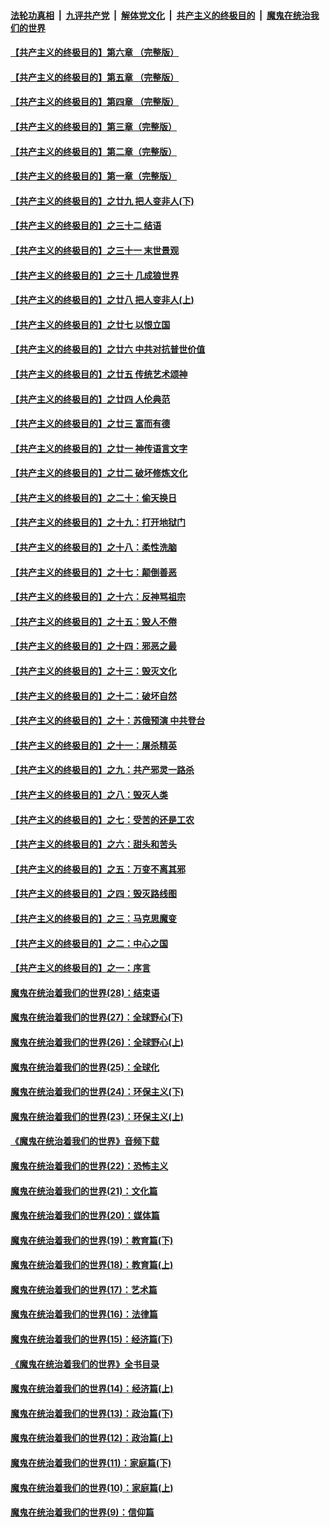 ####  [法轮功真相](../../../../basic/blob/master/README.md?t=06240502) &nbsp;|&nbsp; [九评共产党](../../../../9ping.md/blob/master/README.md?t=06240502) &nbsp;|&nbsp; [解体党文化](../../../../jtdwh.md/blob/master/README.md?t=06240502)  &nbsp;|&nbsp; [共产主义的终极目的](../../../../gczydzjmd.md/blob/master/README.md?t=06240502) &nbsp;|&nbsp; [魔鬼在统治我们的世界](../../../../mgztzwmdsj.md/blob/master/README.md?t=06240502) 

#### [【共产主义的终极目的】第六章 （完整版）](../pages/nsc422/n11428913.md?t=06240502) 

#### [【共产主义的终极目的】第五章 （完整版）](../pages/nsc422/n11428912.md?t=06240502) 

#### [【共产主义的终极目的】第四章 （完整版）](../pages/nsc422/n11428907.md?t=06240502) 

#### [【共产主义的终极目的】第三章（完整版）](../pages/nsc422/n11428848.md?t=06240502) 

#### [【共产主义的终极目的】第二章（完整版）](../pages/nsc422/n11428831.md?t=06240502) 

#### [【共产主义的终极目的】第一章（完整版）](../pages/nsc422/n11417651.md?t=06240502) 

#### [【共产主义的终极目的】之廿九 把人变非人(下)](../pages/nsc422/n11344140.md?t=06240502) 

#### [【共产主义的终极目的】之三十二 结语](../pages/nsc422/n11360535.md?t=06240502) 

#### [【共产主义的终极目的】之三十一 末世景观](../pages/nsc422/n11351129.md?t=06240502) 

#### [【共产主义的终极目的】之三十 几成狼世界](../pages/nsc422/n11348280.md?t=06240502) 

#### [【共产主义的终极目的】之廿八 把人变非人(上)](../pages/nsc422/n11340492.md?t=06240502) 

#### [【共产主义的终极目的】之廿七 以恨立国](../pages/nsc422/n11336944.md?t=06240502) 

#### [【共产主义的终极目的】之廿六 中共对抗普世价值](../pages/nsc422/n11324785.md?t=06240502) 

#### [【共产主义的终极目的】之廿五 传统艺术颂神](../pages/nsc422/n11296396.md?t=06240502) 

#### [【共产主义的终极目的】之廿四 人伦典范](../pages/nsc422/n11296397.md?t=06240502) 

#### [【共产主义的终极目的】之廿三 富而有德](../pages/nsc422/n11283598.md?t=06240502) 

#### [【共产主义的终极目的】之廿一 神传语言文字](../pages/nsc422/n11263265.md?t=06240502) 

#### [【共产主义的终极目的】之廿二 破坏修炼文化](../pages/nsc422/n11245728.md?t=06240502) 

#### [【共产主义的终极目的】之二十：偷天换日](../pages/nsc422/n11238846.md?t=06240502) 

#### [【共产主义的终极目的】之十九：打开地狱门](../pages/nsc422/n11206376.md?t=06240502) 

#### [【共产主义的终极目的】之十八：柔性洗脑](../pages/nsc422/n11199994.md?t=06240502) 

#### [【共产主义的终极目的】之十七：颠倒善恶](../pages/nsc422/n11179782.md?t=06240502) 

#### [【共产主义的终极目的】之十六：反神骂祖宗](../pages/nsc422/n11166798.md?t=06240502) 

#### [【共产主义的终极目的】之十五：毁人不倦](../pages/nsc422/n11166792.md?t=06240502) 

#### [【共产主义的终极目的】之十四：邪恶之最](../pages/nsc422/n11150249.md?t=06240502) 

#### [【共产主义的终极目的】之十三：毁灭文化](../pages/nsc422/n11135227.md?t=06240502) 

#### [【共产主义的终极目的】之十二：破坏自然](../pages/nsc422/n11135214.md?t=06240502) 

#### [【共产主义的终极目的】之十：苏俄预演 中共登台](../pages/nsc422/n11118424.md?t=06240502) 

#### [【共产主义的终极目的】之十一：屠杀精英](../pages/nsc422/n11118442.md?t=06240502) 

#### [【共产主义的终极目的】之九：共产邪灵一路杀](../pages/nsc422/n11114139.md?t=06240502) 

#### [【共产主义的终极目的】之八：毁灭人类](../pages/nsc422/n11108503.md?t=06240502) 

#### [【共产主义的终极目的】之七：受苦的还是工农](../pages/nsc422/n11101809.md?t=06240502) 

#### [【共产主义的终极目的】之六：甜头和苦头](../pages/nsc422/n11096971.md?t=06240502) 

#### [【共产主义的终极目的】之五：万变不离其邪](../pages/nsc422/n11091285.md?t=06240502) 

#### [【共产主义的终极目的】之四：毁灭路线图](../pages/nsc422/n11086284.md?t=06240502) 

#### [【共产主义的终极目的】之三：马克思魔变](../pages/nsc422/n11061941.md?t=06240502) 

#### [【共产主义的终极目的】之二：中心之国](../pages/nsc422/n11047728.md?t=06240502) 

#### [【共产主义的终极目的】之一：序言](../pages/nsc422/n11086077.md?t=06240502) 

#### [魔鬼在统治着我们的世界(28)：结束语](../pages/nsc422/n10936246.md?t=06240502) 

#### [魔鬼在统治着我们的世界(27)：全球野心(下)](../pages/nsc422/n10928319.md?t=06240502) 

#### [魔鬼在统治着我们的世界(26)：全球野心(上)](../pages/nsc422/n10900318.md?t=06240502) 

#### [魔鬼在统治着我们的世界(25)：全球化](../pages/nsc422/n10788205.md?t=06240502) 

#### [魔鬼在统治着我们的世界(24)：环保主义(下)](../pages/nsc422/n10695307.md?t=06240502) 

#### [魔鬼在统治着我们的世界(23)：环保主义(上)](../pages/nsc422/n10688613.md?t=06240502) 

#### [《魔鬼在统治着我们的世界》音频下载](../pages/nsc422/n10635553.md?t=06240502) 

#### [魔鬼在统治着我们的世界(22)：恐怖主义](../pages/nsc422/n10614727.md?t=06240502) 

#### [魔鬼在统治着我们的世界(21)：文化篇](../pages/nsc422/n10597706.md?t=06240502) 

#### [魔鬼在统治着我们的世界(20)：媒体篇](../pages/nsc422/n10586579.md?t=06240502) 

#### [魔鬼在统治着我们的世界(19)：教育篇(下)](../pages/nsc422/n10564808.md?t=06240502) 

#### [魔鬼在统治着我们的世界(18)：教育篇(上)](../pages/nsc422/n10526970.md?t=06240502) 

#### [魔鬼在统治着我们的世界(17)：艺术篇](../pages/nsc422/n10499093.md?t=06240502) 

#### [魔鬼在统治着我们的世界(16)：法律篇](../pages/nsc422/n10485969.md?t=06240502) 

#### [魔鬼在统治着我们的世界(15)：经济篇(下)](../pages/nsc422/n10469975.md?t=06240502) 

#### [《魔鬼在统治着我们的世界》全书目录](../pages/nsc422/n10464261.md?t=06240502) 

#### [魔鬼在统治着我们的世界(14)：经济篇(上)](../pages/nsc422/n10457370.md?t=06240502) 

#### [魔鬼在统治着我们的世界(13)：政治篇(下)](../pages/nsc422/n10448270.md?t=06240502) 

#### [魔鬼在统治着我们的世界(12)：政治篇(上)](../pages/nsc422/n10444576.md?t=06240502) 

#### [魔鬼在统治着我们的世界(11)：家庭篇(下)](../pages/nsc422/n10440961.md?t=06240502) 

#### [魔鬼在统治着我们的世界(10)：家庭篇(上)](../pages/nsc422/n10435448.md?t=06240502) 

#### [魔鬼在统治着我们的世界(9)：信仰篇](../pages/nsc422/n10432159.md?t=06240502) 

